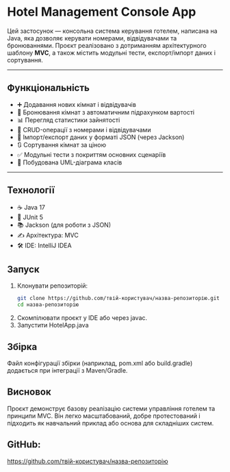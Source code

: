 # Hotel Management Console App

Цей застосунок — консольна система керування готелем, написана на Java, яка дозволяє керувати номерами, відвідувачами та бронюваннями. Проєкт реалізовано з дотриманням архітектурного шаблону **MVC**, а також містить модульні тести, експорт/імпорт даних і сортування.

---

##  Функціональність

- ➕ Додавання нових кімнат і відвідувачів  
- 📅 Бронювання кімнат з автоматичним підрахунком вартості  
- 📊 Перегляд статистики зайнятості  
- 📂 CRUD-операції з номерами і відвідувачами  
- 💾 Імпорт/експорт даних у форматі JSON (через Jackson)  
- 🔃 Сортування кімнат за ціною  
- ✅ Модульні тести з покриттям основних сценаріїв  
- 🧩 Побудована UML-діаграма класів  

---

## Технології

- ☕ Java 17  
- 🧪 JUnit 5  
- 📚 Jackson (для роботи з JSON)  
- ✍️ Архітектура: MVC  
- 🛠️ IDE: IntelliJ IDEA

## Запуск
1) Клонувати репозиторій:
   ```bash
   git clone https://github.com/твій-користувач/назва-репозиторію.git
   cd назва-репозиторію
2) Скомпілювати проєкт у IDE або через javac.
3) Запустити HotelApp.java


## Збірка
Файл конфігурації збірки (наприклад, pom.xml або build.gradle) додається при інтеграції з Maven/Gradle.

## Висновок
Проєкт демонструє базову реалізацію системи управління готелем та принципи MVC. Він легко масштабований, добре протестований і підходить як навчальний приклад або основа для складніших систем.

## GitHub: 
https://github.com/твій-користувач/назва-репозиторію


